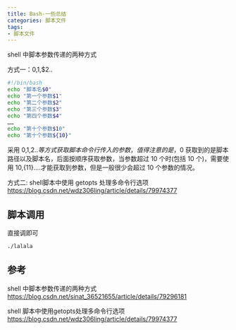 ```yaml
---
title: Bash-一些总结
categories: 脚本文件
tags:
- 脚本文件
---
```


shell 中脚本参数传递的两种方式

方式一：$0,$1,$2..

```sh
#!/bin/bash
echo "脚本名$0"
echo "第一个参数$1"
echo "第二个参数$2"
echo "第三个参数$3"
echo "第四个参数$4"
……
echo "第十个参数$10"
echo "第十个参数${10}"
```

采用 $0,$1,$2..等方式获取脚本命令行传入的参数，值得注意的是，$0 获取到的是脚本路径以及脚本名，后面按顺序获取参数，当参数超过 10 个时(包括 10 个)，需要使用 ${10},${11}....才能获取到参数，但是一般很少会超过 10 个参数的情况。

方式二: shell脚本中使用 getopts 处理多命令行选项
<https://blog.csdn.net/wdz306ling/article/details/79974377>

## 脚本调用

直接调即可

```sh
./lalala
```

## 参考

shell 中脚本参数传递的两种方式
<https://blog.csdn.net/sinat_36521655/article/details/79296181>

shell 脚本中使用getopts处理多命令行选项
<https://blog.csdn.net/wdz306ling/article/details/79974377>
